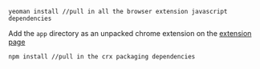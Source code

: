```
yeoman install //pull in all the browser extension javascript dependencies
```
Add the `app` directory as an unpacked chrome extension on the [extension page](chrome://chrome/extensions/)
```
npm install //pull in the crx packaging dependencies
```


